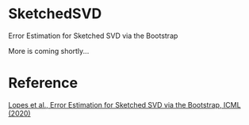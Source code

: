 # SketchedSVD
Error Estimation for Sketched SVD via the Bootstrap

More is coming shortly...

# Reference
[Lopes et al., Error Estimation for Sketched SVD via the Bootstrap, ICML (2020)](https://arxiv.org/pdf/2003.04937.pdf)


